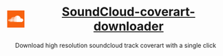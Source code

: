 <div align="center">
    <a href="">
        <h1 style="display:flex;align-items:center;justify-content:center">
        <img src="assets/images/icon_256.png" width="40px" style="margin-right:20px"/>
        SoundCloud-coverart-downloader
        </h1>
    </a>
    <p>Download high resolution soundcloud track coverart with a single click</p>
</div>
</br>
